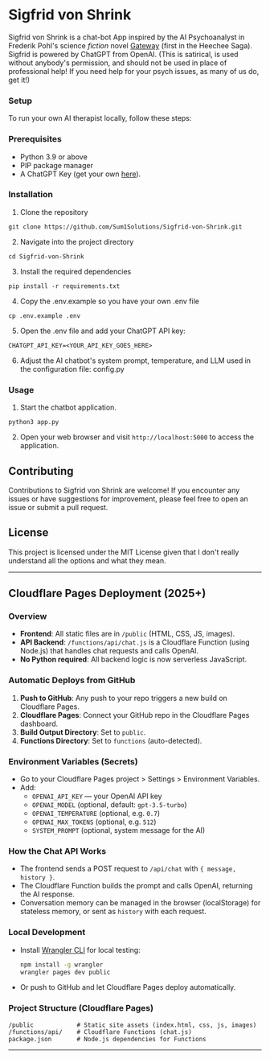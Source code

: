 # Sigfrid von Shrink

Sigfrid von Shrink is a chat-bot App inspired by the AI Psychoanalyst in Frederik Pohl's science *fiction* novel [Gateway](https://en.wikipedia.org/wiki/Gateway_(novel)) (first in the Heechee Saga). Sigfrid is powered by ChatGPT from OpenAI. (This is satirical, is used without anybody's permission, and should not be used in place of professional help! If you need help for your psych issues, as many of us do, get it!)

### Setup

To run your own AI therapist locally, follow these steps:

### Prerequisites

- Python 3.9 or above
- PIP package manager
- A ChatGPT Key (get your own [here](https://platform.openai.com/signup)).

### Installation

1. Clone the repository

```shell
git clone https://github.com/Sum1Solutions/Sigfrid-von-Shrink.git
```

2. Navigate into the project directory

```shell
cd Sigfrid-von-Shrink
```

3. Install the required dependencies

```shell
pip install -r requirements.txt
```

4. Copy the .env.example so you have your own .env file

```shell
cp .env.example .env
```

5. Open the .env file and add your ChatGPT API key:

```shell
CHATGPT_API_KEY=<YOUR_API_KEY_GOES_HERE>
```

6. Adjust the AI chatbot's system prompt, temperature, and LLM used in the configuration file: config.py


### Usage

1. Start the chatbot application.

```shell
python3 app.py
```

2. Open your web browser and visit `http://localhost:5000` to access the application.

## Contributing

Contributions to Sigfrid von Shrink are welcome! If you encounter any issues or have suggestions for improvement, please feel free to open an issue or submit a pull request.

## License

This project is licensed under the MIT License given that I don't really understand all the options and what they mean.

---

## Cloudflare Pages Deployment (2025+)

### Overview
- **Frontend**: All static files are in `/public` (HTML, CSS, JS, images).
- **API Backend**: `/functions/api/chat.js` is a Cloudflare Function (using Node.js) that handles chat requests and calls OpenAI.
- **No Python required**: All backend logic is now serverless JavaScript.

### Automatic Deploys from GitHub
1. **Push to GitHub**: Any push to your repo triggers a new build on Cloudflare Pages.
2. **Cloudflare Pages**: Connect your GitHub repo in the Cloudflare Pages dashboard.
3. **Build Output Directory**: Set to `public`.
4. **Functions Directory**: Set to `functions` (auto-detected).

### Environment Variables (Secrets)
- Go to your Cloudflare Pages project > Settings > Environment Variables.
- Add:
  - `OPENAI_API_KEY` — your OpenAI API key
  - `OPENAI_MODEL` (optional, default: `gpt-3.5-turbo`)
  - `OPENAI_TEMPERATURE` (optional, e.g. `0.7`)
  - `OPENAI_MAX_TOKENS` (optional, e.g. `512`)
  - `SYSTEM_PROMPT` (optional, system message for the AI)

### How the Chat API Works
- The frontend sends a POST request to `/api/chat` with `{ message, history }`.
- The Cloudflare Function builds the prompt and calls OpenAI, returning the AI response.
- Conversation memory can be managed in the browser (localStorage) for stateless memory, or sent as `history` with each request.

### Local Development
- Install [Wrangler CLI](https://developers.cloudflare.com/pages/platform/functions/#developing-functions-locally) for local testing:
  ```sh
  npm install -g wrangler
  wrangler pages dev public
  ```
- Or push to GitHub and let Cloudflare Pages deploy automatically.

### Project Structure (Cloudflare Pages)
```
/public            # Static site assets (index.html, css, js, images)
/functions/api/    # Cloudflare Functions (chat.js)
package.json       # Node.js dependencies for Functions
```

---
